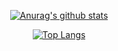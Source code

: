 <div align=center>
	 
[![Anurag's github stats](https://github-readme-stats.vercel.app/api?username=dlrtn)](https://github.com/dlrtn/github-readme-stats)

 </div>
 <div align=center>

[![Top Langs](https://github-readme-stats.vercel.app/api/top-langs/?username=dlrtn&hide=jupyter-notebook)](https://github.com/dlrtn/github-readme-stats)
	
 </div>
